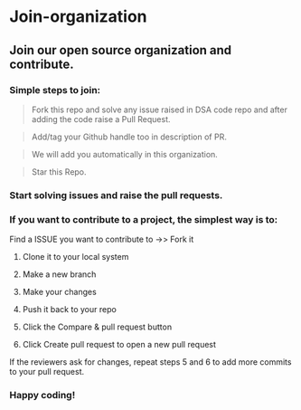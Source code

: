 # Join-organization

## Join our open source organization and contribute.

### Simple steps to join:

>Fork this repo and solve any issue raised in DSA code repo and after adding the code raise a Pull Request.

>Add/tag your Github handle too in description of PR.

>We will add you automatically in this organization.

>Star this Repo.

### Start solving issues and raise the pull requests.

### If you want to contribute to a project, the simplest way is to:

   Find a ISSUE you want to contribute to ->> Fork it
   
  1) Clone it to your local system
   
  2) Make a new branch
   
  3) Make your changes
   
  4) Push it back to your repo
   
  5) Click the Compare & pull request button
   
  6) Click Create pull request to open a new pull request

If the reviewers ask for changes, repeat steps 5 and 6 to add more commits to your pull request.

### Happy coding!
